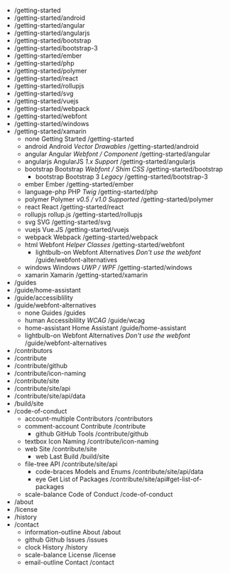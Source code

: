 - /getting-started
- /getting-started/android
- /getting-started/angular
- /getting-started/angularjs
- /getting-started/bootstrap
- /getting-started/bootstrap-3
- /getting-started/ember
- /getting-started/php
- /getting-started/polymer
- /getting-started/react
- /getting-started/rollupjs
- /getting-started/svg
- /getting-started/vuejs
- /getting-started/webpack
- /getting-started/webfont
- /getting-started/windows
- /getting-started/xamarin
  - none Getting Started /getting-started
  - android Android _Vector Drawables_ /getting-started/android
  - angular Angular _Webfont / Component_ /getting-started/angular
  - angularjs AngularJS _1.x Support_ /getting-started/angularjs
  - bootstrap Bootstrap _Webfont / Shim CSS_ /getting-started/bootstrap
    - bootstrap Bootstrap 3 _Legacy_ /getting-started/bootstrap-3
  - ember Ember /getting-started/ember
  - language-php PHP _Twig_ /getting-started/php
  - polymer Polymer _v0.5 / v1.0 Supported_ /getting-started/polymer
  - react React /getting-started/react
  - rollupjs rollup.js /getting-started/rollupjs
  - svg SVG /getting-started/svg
  - vuejs Vue.JS /getting-started/vuejs
  - webpack Webpack /getting-started/webpack
  - html Webfont _Helper Classes_ /getting-started/webfont
    - lightbulb-on Webfont Alternatives _Don't use the webfont_ /guide/webfont-alternatives
  - windows Windows _UWP / WPF_ /getting-started/windows
  - xamarin Xamarin /getting-started/xamarin
- /guides
- /guide/home-assistant
- /guide/accessiblility
- /guide/webfont-alternatives
  - none Guides /guides
  - human Accessiblility _WCAG_ /guide/wcag
  - home-assistant Home Assistant /guide/home-assistant
  - lightbulb-on Webfont Alternatives _Don't use the webfont_ /guide/webfont-alternatives
- /contributors
- /contribute
- /contribute/github
- /contribute/icon-naming
- /contribute/site
- /contribute/site/api
- /contribute/site/api/data
- /build/site
- /code-of-conduct
  - account-multiple Contributors /contributors
  - comment-account Contribute /contribute
    - github GitHub Tools /contribute/github
  - textbox Icon Naming /contribute/icon-naming
  - web Site /contribute/site
    - web Last Build /build/site
  - file-tree API /contribute/site/api
    - code-braces Models and Enums /contribute/site/api/data
    - eye Get List of Packages /contribute/site/api#get-list-of-packages
  - scale-balance Code of Conduct /code-of-conduct
- /about
- /license
- /history
- /contact
  - information-outline About /about
  - github Github Issues /issues
  - clock History /history
  - scale-balance License /license
  - email-outline Contact /contact
